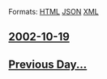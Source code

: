 
Formats: [HTML](2002/10/19/index.html)  [JSON](2002/10/19/index.json)  [XML](2002/10/19/index.xml)  

## [2002-10-19](/news/2002/10/19/index.md)

## [Previous Day...](/news/2002/10/18/index.md)

